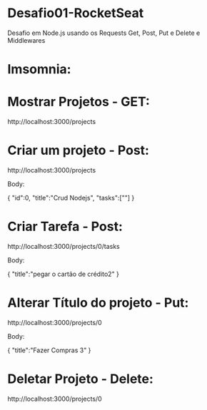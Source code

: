 # Desafio01-RocketSeat
Desafio em Node.js usando os Requests Get, Post, Put e Delete e Middlewares






# Imsomnia:

# Mostrar Projetos - GET:

http://localhost:3000/projects



# Criar um projeto - Post:

http://localhost:3000/projects

Body: 

{
	"id":0,
	"title":"Crud Nodejs",
	"tasks":[""]
}



# Criar Tarefa - Post:

http://localhost:3000/projects/0/tasks

Body:

{
	"title":"pegar o cartão de crédito2"
}



# Alterar Título do projeto - Put:

http://localhost:3000/projects/0

Body:

{
	"title":"Fazer Compras 3"
}



# Deletar Projeto - Delete:

http://localhost:3000/projects/0
